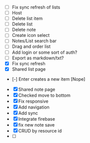 - [ ] Fix sync refresh of lists
- [ ] Host
- [ ] Delete list item
- [ ] Delete list 
- [ ] Delete note
- [ ] Create icon select
- [ ] Notes/List search bar
- [ ] Drag and order list
- [ ] Add login or some sort of auth?
- [ ] Export as markdown/txt?
- [x] Fix sync refresh
- [x] Shared list page
- [-] Enter creates a new item [Nope]
- [x] Shared note page
- [x] Checked move to bottom
- [x] Fix responsive
- [x] Add navigation
- [x] Add sync
- [x] Integrate firebase
- [x] fix new note save
- [x] CRUD by resource id
- [ ]
